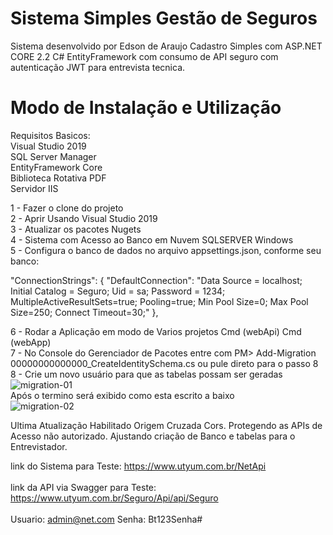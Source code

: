 # Sistema Simples Gestão de Seguros
Sistema desenvolvido por Edson de Araujo
Cadastro Simples com ASP.NET CORE 2.2 C# EntityFramework com consumo de API seguro com autenticação JWT para entrevista tecnica.

# Modo de Instalação e Utilização

Requisitos Basicos:<br>
Visual Studio 2019<br>
SQL Server Manager<br>
EntityFramework Core<br>
Biblioteca Rotativa PDF<br>
Servidor IIS<br>

1 - Fazer o clone do projeto<br>
2 - Aprir Usando Visual Studio 2019<br>
3 - Atualizar os pacotes Nugets<br>
4 - Sistema com Acesso ao Banco em Nuvem SQLSERVER Windows<br>
5 - Configura o banco de dados no arquivo appsettings.json, conforme seu banco:<br>

"ConnectionStrings": { "DefaultConnection": "Data Source = localhost; Initial Catalog = Seguro; Uid = sa; Password = 1234; MultipleActiveResultSets=true; Pooling=true; Min Pool Size=0; Max Pool Size=250; Connect Timeout=30;" },<br>

6 - Rodar a Aplicação em modo de Varios projetos Cmd (webApi) Cmd (webApp)<br>
7 - No Console do Gerenciador de Pacotes entre com PM> Add-Migration 00000000000000_CreateIdentitySchema.cs ou pule direto para o passo 8<br>
8 - Crie um novo usuário para que as tabelas possam ser geradas<br>
<img src='https://i.postimg.cc/FsS60Xp3/migration-01.png' border='0' alt='migration-01'/><br>
Após o termino será exibido como esta escrito a baixo<br>
<img src='https://i.postimg.cc/Z0VzfZR2/migration-02.png' border='0' alt='migration-02'/><br>


Ultima Atualização Habilitado Origem Cruzada Cors.
       Protegendo as APIs de Acesso não autorizado. 
       Ajustando criação de Banco e tabelas para o Entrevistador.

link do Sistema para Teste: https://www.utyum.com.br/NetApi
<br><br>
link da API via Swagger para Teste: https://www.utyum.com.br/Seguro/Api/api/Seguro
<br><br>
Usuario: admin@net.com  Senha: Bt123Senha#
